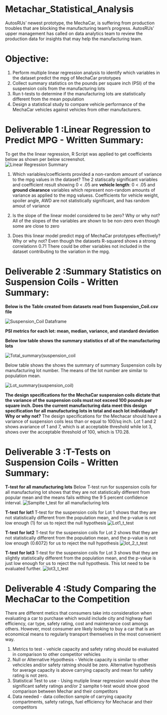 # Metachar_Statistical_Analysis

AutosRUs’ newest prototype, the MechaCar, is suffering from production troubles that are blocking the manufacturing team’s progress. AutosRUs’ upper management has called on data analytics team to review the production data for insights that may help the manufacturing team.

# Objective:
1. Perform multiple linear regression analysis to identify which variables in the dataset predict the mpg of MechaCar prototypes
2. Collect summary statistics on the pounds per square inch (PSI) of the suspension coils from the manufacturing lots
3. Run t-tests to determine if the manufacturing lots are statistically different from the mean population
4. Design a statistical study to compare vehicle performance of the MechaCar vehicles against vehicles from other manufacturers.

# Deliverable 1 :Linear Regression to Predict MPG - Written Summary:

To get the the linear regression, R Script was applied to get coefficients below as shown per  below screenshot.  
![Linear Regression Summary](https://user-images.githubusercontent.com/92903447/153779722-51e9d164-80ce-4d75-812e-2f57fb84729c.png)


  1. Which variables/coefficients provided a non-random amount of variance to the mpg values in the dataset?
    The 2 statiscally significant variables and coefficient result showing 0 < .05 are **vehicle length**: 0 < .05 and **ground clearance** variables which  represent non-random amounts of variance as applied to the mpg valuess. Coefficients for  vehicle weight, spoiler angle, AWD are not statistically significant, and has random amout of variance 

  2. Is the slope of the linear model considered to be zero? Why or why not?
    All of the slopes of the variables are shown to be non-zero even though some are close to zero
 
  3. Does this linear model predict mpg of MechaCar prototypes effectively? Why or why not?
  Even though the datasets R-squared shows a strong correlationn 0.71 There could be other variables not included in the dataset contributing to the variation in the mpg.


# Deliverable 2 :Summary Statistics on Suspension Coils - Written Summary:

**Below is the Table created from datasets read from Suspension_Coil.csv file**

![Suspension_Coil Dataframe](https://user-images.githubusercontent.com/92903447/154816760-0e0dcb14-45d8-4510-93ca-ebe4b5e4bbbb.png)


**PSI metrics for each lot: mean, median, variance, and standard deviation**

**Below low table shows the summary statistics of all of the manufacturing lots**

![Total_summary(suspension_coil](https://user-images.githubusercontent.com/92903447/154816758-de3c35a5-d5f6-445b-89c1-a10f852a3adc.png)


Below table shows the shows the summary of summary Suspension coils by manufacturing lot number.
The means of the lot number are similar to population mean.

![Lot_summary(suspension_coil)](https://user-images.githubusercontent.com/92903447/154816782-bef203ff-3f4d-419f-8fdd-cf51c93ac3af.png)

**The design specifications for the MechaCar suspension coils dictate that the variance of the suspension coils must not exceed 100 pounds per square inch. Does the current manufacturing data meet this design specification for all manufacturing lots in total and each lot individually? Why or why not?**
The design specifications for the Mechacar should have a variance of suspension coils less than or equal to 100/sq inch.  Lot 1 and 2 shows  avariance of 1 and 7, which is at acceptable threshold while lot 3, shows over the acceptable threshold of 100, which is 170.28.


# Deliverable 3 :T-Tests on Suspension Coils  - Written Summary:

**T-test for all manufacturing lots**
Below T-test run for suspension coils for all manufacturing lot shows that they are not statistically different from popular mean and the means fails withing the 9
5 percent confidence interval. 
![Samplte t_test for all manufacturing lots](https://user-images.githubusercontent.com/92903447/154818640-5ea286b8-6a3b-4aeb-b659-3c84d47a9540.png)

**T-test for lot1**
 T-test for the suspension coils for Lot 1 shows that they are not statistically different from the population mean, and the p-value is not low enough (1) for us to reject the null hypothesis
![Lot1_t_test](https://user-images.githubusercontent.com/92903447/154818642-4a6e0d2d-b753-4429-b11d-03bdd7963f6d.png)

**T-test for lot2**
T-test for the suspension coils for Lot 2 shows that they are not statistically different from the population mean, and the p-value is not low enough (0.6072) for us to reject the null hypothesis
![lot_2_t_test](https://user-images.githubusercontent.com/92903447/154818641-511b71cb-e572-41b5-bef5-d726be32f5d2.png)

**T-test for lot3**
T-test for the suspension coils for Lot 3 shows that they are slightly statistically different from the population mean, and the p-value is just low enough  for us to reject the null hypothesis. This lot need to be evaluated further.
![lot3_t_test](https://user-images.githubusercontent.com/92903447/154818643-8d1500f4-edbc-4a58-98ff-634d236af8b2.png)


# Deliverable 4 :Study Comparing the MechaCar to the Competition
There are different  metics  that consumers take into consideration when evaluating a car to purchase which would include city and highway  fuel efficiency, car type, safety rating, cost and maintenance cost amongs others.  However, most consumer  are likely looking to buy a car that is an economical means to regularly transport themselves in the most convenient way.
  1. Metrics to test - vehicle capacity and safety rating   should be evaluated  in comparison to other competitor vehicles
  2. Null or Alternative Hypothesis - Vehicle capacity is similar to other vehcicles  and/or  safety ratning should be zero. Alternative hypothesis for average capacity is above carrying capacity and mean for safety rating is not zero.
  3. Statistical Test to use -  Using mutiple linear regression would show the significant safety ratings and/or 2 samplte t-test would show good comparison between Mechar and their competitors
  4. Data needed - data collection sample  of carrying capacity compartments, safety ratings, fuel efficiency  for Mechacar and their competitors



